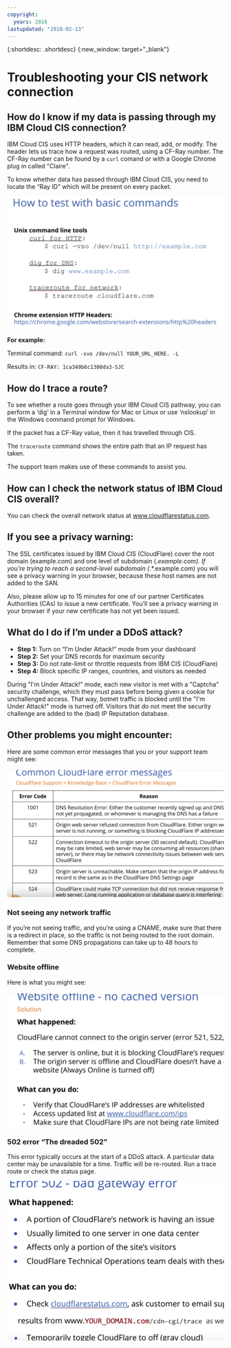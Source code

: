 ```yaml
---
copyright:
  years: 2018
lastupdated: "2018-02-13"
---
```


{:shortdesc: .shortdesc}
{:new_window: target="_blank"}

# Troubleshooting your CIS network connection

## How do I know if my data is passing through my IBM Cloud CIS connection?

IBM Cloud CIS uses HTTP headers, which it can read, add, or modify. The header lets us trace how a request was routed, using a CF-Ray number. The CF-Ray number can be found by a `curl` comand or with a Google Chrome plug in called "Claire".

To know whether data has passed through IBM Cloud CIS, you need to locate the “Ray ID” which will be present on every packet.

![IMAGE HERE](images/basic-test-commands.png)

**For example:**

Terminal command:  `curl -svo /dev/null YOUR_URL_HERE. -L`

Results in: `CF-RAY: 1ca349b6c1300da3-SJC`

## How do I trace a route?

To see whether a route goes through your IBM Cloud CIS pathway, you can
perform a ‘dig’ in a Terminal window for Mac or Linux
or use ‘nslookup’ in the Windows command prompt for Windows.

If the packet has a CF-Ray value, then it has travelled through CIS.

The `traceroute` command shows the entire path that an IP request has taken.

The support team makes use of these commands to assist you.

## How can I check the network status of IBM Cloud CIS overall?

You can check the overall network status at  www.cloudflarestatus.com.

## If you see a privacy warning:

The SSL certificates issued by IBM Cloud CIS (CloudFlare) cover the root domain (example.com) and one level of subdomain (*.example.com). If you’re trying to reach a second-level subdomain (*.*.example.com) you will see a privacy warning in your browser, because these host names are not added to the SAN.

Also, please allow up to 15 minutes for one of our partner Certificates Authorities (CAs) to issue a new certificate. You’ll see a privacy warning in your browser if your new certificate has not yet been issued.

## What do I do if I’m under a DDoS attack?

 * **Step 1:** Turn on “I’m Under Attack!” mode from your dashboard
 * **Step 2:** Set your DNS records for maximum security
 * **Step 3:** Do not rate-limit or throttle requests from IBM CIS (CloudFlare)
 * **Step 4:** Block specific IP ranges, countries, and visitors as needed

During "I'm Under Attack!" mode, each new visitor is met with a "Captcha" security challenge, which they must pass before being given a cookie for unchallenged access. That way, botnet traffic is blocked until the "I'm Under Attack!" mode is turned off. Visitors that do not meet the security challenge are added to the (bad) IP Reputation database.

## Other problems you might encounter:

Here are some common error messages that you or your support team might see:

![IMAGE](images/common-error-messages.png)

### Not seeing any network traffic

If you’re not seeing traffic, and you’re using a CNAME, make sure that there is a redirect in place, so the traffic is not being routed to the root domain. Remember that some DNS propagations can take up to 48 hours to complete.

### Website offline

Here is what you might see:

![IMAGE](images/website-offline.png)

### 502 error “The dreaded 502”

This error typically occurs at the start of a DDoS attack. A particular data center may be unavailable for a time. Traffic will be re-routed. Run a trace route or check the status page. 

![IMAGE](images/bad-gateway-502.png)

